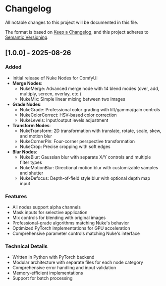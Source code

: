 # Changelog

All notable changes to this project will be documented in this file.

The format is based on [Keep a Changelog](https://keepachangelog.com/en/1.0.0/),
and this project adheres to [Semantic Versioning](https://semver.org/spec/v2.0.0.html).

## [1.0.0] - 2025-08-26

### Added
- Initial release of Nuke Nodes for ComfyUI
- **Merge Nodes**:
  - NukeMerge: Advanced merge node with 14 blend modes (over, add, multiply, screen, overlay, etc.)
  - NukeMix: Simple linear mixing between two images
- **Grade Nodes**:
  - NukeGrade: Professional color grading with lift/gamma/gain controls
  - NukeColorCorrect: HSV-based color correction
  - NukeLevels: Input/output levels adjustment
- **Transform Nodes**:
  - NukeTransform: 2D transformation with translate, rotate, scale, skew, and motion blur
  - NukeCornerPin: Four-corner perspective transformation
  - NukeCrop: Precise cropping with soft edges
- **Blur Nodes**:
  - NukeBlur: Gaussian blur with separate X/Y controls and multiple filter types
  - NukeMotionBlur: Directional motion blur with customizable samples and shutter
  - NukeDefocus: Depth-of-field style blur with optional depth map input

### Features
- All nodes support alpha channels
- Mask inputs for selective application
- Mix controls for blending with original images
- Professional-grade algorithms matching Nuke's behavior
- Optimized PyTorch implementations for GPU acceleration
- Comprehensive parameter controls matching Nuke's interface

### Technical Details
- Written in Python with PyTorch backend
- Modular architecture with separate files for each node category
- Comprehensive error handling and input validation
- Memory-efficient implementations
- Support for batch processing
